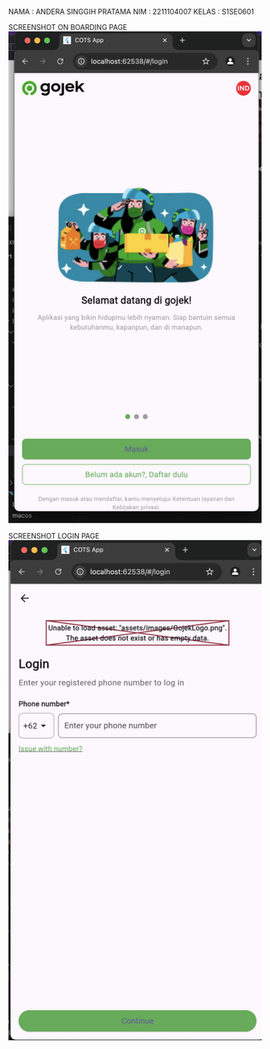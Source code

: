 NAMA : ANDERA SINGGIH PRATAMA
NIM : 2211104007
KELAS : S1SE0601

SCREENSHOT ON BOARDING PAGE
![Deskripsi Gambar](Screenshoot/onboardingpage.png)


SCREENSHOT LOGIN PAGE
![Deskripsi Gambar](Screenshoot/loginpage.png)

